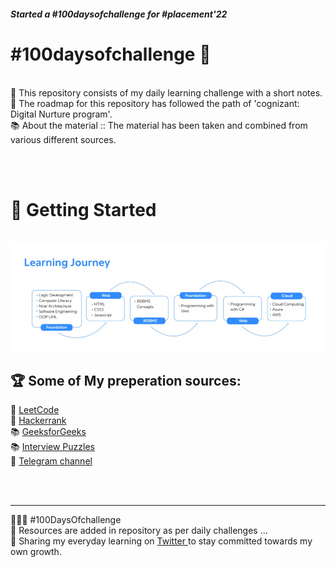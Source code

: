    ##### Started a #100daysofchallenge for #placement'22

 # #100daysofchallenge  🎯
<br>
📒 This repository consists of my daily learning challenge with a short notes.<br>
📘 The roadmap for this repository has followed the path of 'cognizant: Digital Nurture program'.<br>
📚 About the material :: The material has been taken and combined from various different sources.
 
<br><br> 
# 🚀 Getting Started
<br>
<img  alt="learning_joirney" src="Foundation/img/journey.jpeg"/>
<br>


## 🏆 Some of My preperation sources:
 
📒 [LeetCode](https://leetcode.com/)\
📒 [Hackerrank](https://www.hackerrank.com/)\
📚 [GeeksforGeeks](https://www.geeksforgeeks.org/) \
📚 [Interview Puzzles](https://www.geeksforgeeks.org/category/puzzles/) \
🤝 [Telegram channel](https://t.me/joinchat/IU7aAON-6bA5MTZl/)

 <br><br>
 
 <hr>
👨🏻‍💻 #100DaysOfchallenge<br>
📝 Resources are added in repository as per daily challenges ...<br>
🤝 Sharing my everyday learning on <a href="https://twitter.com/_aj7t/" target="_blank"> Twitter </a> to stay committed towards my own growth.<br>

